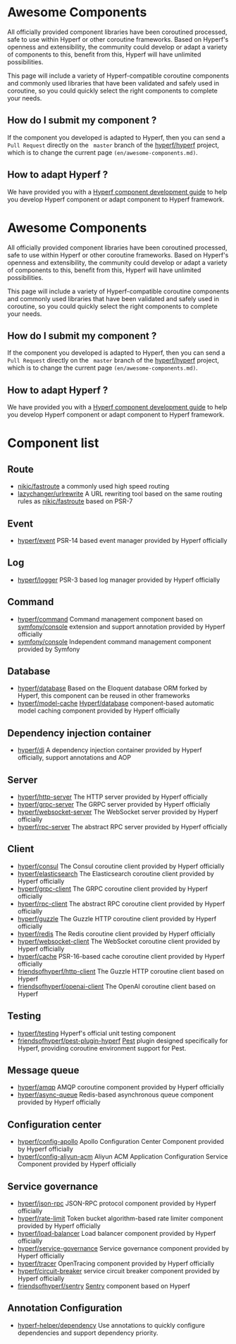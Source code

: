 # Awesome Components

All officially provided component libraries have been coroutined processed, safe to use within Hyperf or other coroutine frameworks. Based on Hyperf's openness and extensibility, the community could develop or adapt a variety of components to this, benefit from this, Hyperf will have unlimited possibilities.

This page will include a variety of Hyperf-compatible coroutine components and commonly used libraries that have been validated and safely used in coroutine, so you could quickly select the right components to complete your needs.

##  How do I submit my component ?

If the component you developed is adapted to Hyperf, then you can send a `Pull Request` directly on the ` master` branch of the [hyperf/hyperf](https://github.com/hyperf/hyperf) project, which is to change the current page `(en/awesome-components.md)`.

## How to adapt Hyperf ?

We have provided you with a [Hyperf component development guide](en/component-guide/intro) to help you develop Hyperf component or adapt component to Hyperf framework.

# Awesome Components

All officially provided component libraries have been coroutined processed, safe to use within Hyperf or other coroutine frameworks. Based on Hyperf's openness and extensibility, the community could develop or adapt a variety of components to this, benefit from this, Hyperf will have unlimited possibilities.

This page will include a variety of Hyperf-compatible coroutine components and commonly used libraries that have been validated and safely used in coroutine, so you could quickly select the right components to complete your needs.

##  How do I submit my component ?

If the component you developed is adapted to Hyperf, then you can send a `Pull Request` directly on the ` master` branch of the [hyperf/hyperf](https://github.com/hyperf/hyperf) project, which is to change the current page `(en/awesome-components.md)`.

## How to adapt Hyperf ?

We have provided you with a [Hyperf component development guide](en/component-guide/intro) to help you develop Hyperf component or adapt component to Hyperf framework.

# Component list

## Route

- [nikic/fastroute](https://github.com/nikic/FastRoute) a commonly used high speed routing
- [lazychanger/urlrewrite](https://github.com/lazychanger/urlrewrite) A URL rewriting tool based on the same routing rules as [nikic/fastroute](https://github.com/nikic/FastRoute) based on PSR-7

## Event

- [hyperf/event](https://github.com/hyperf/event) PSR-14 based event manager provided by Hyperf officially

## Log

- [hyperf/logger](https://github.com/hyperf/logger) PSR-3 based log manager provided by Hyperf officially

## Command

- [hyperf/command](https://github.com/hyperf/command) Command management component based on [symfony/console](https://github.com/symfony/console) extension and support annotation provided by Hyperf officially
- [symfony/console](https://github.com/symfony/console) Independent command management component provided by Symfony

## Database

- [hyperf/database](https://github.com/hyperf/database) Based on the Eloquent database ORM forked by Hyperf, this component can be reused in other frameworks
- [hyperf/model-cache](https://github.com/hyperf/model-cache) [Hyperf/database](https://github.com/hyperf/database) component-based automatic model caching component provided by Hyperf officially

## Dependency injection container

- [hyperf/di](https://github.com/hyperf/di) A dependency injection container provided by Hyperf officially, support annotations and AOP

## Server

- [hyperf/http-server](https://github.com/hyperf/http-server) The HTTP server provided by Hyperf officially
- [hyperf/grpc-server](https://github.com/hyperf/grpc-server) The GRPC server provided by Hyperf officially
- [hyperf/websocket-server](https://github.com/hyperf/websocket-server) The WebSocket server provided by Hyperf officially
- [hyperf/rpc-server](https://github.com/hyperf/rpc-server) The abstract RPC server provided by Hyperf officially

## Client

- [hyperf/consul](https://github.com/hyperf/consul) The Consul coroutine client provided by Hyperf officially
- [hyperf/elasticsearch](https://github.com/hyperf/elasticsearch) The Elasticsearch coroutine client provided by Hyperf officially
- [hyperf/grpc-client](https://github.com/hyperf/grpc-client) The GRPC coroutine client provided by Hyperf officially
- [hyperf/rpc-client](https://github.com/hyperf/rpc-client) The abstract RPC coroutine client provided by Hyperf officially
- [hyperf/guzzle](https://github.com/hyperf/guzzle) The Guzzle HTTP coroutine client provided by Hyperf officially
- [hyperf/redis](https://github.com/hyperf/redis) The Redis coroutine client provided by Hyperf officially
- [hyperf/websocket-client](https://github.com/hyperf/websocket-client) The WebSocket coroutine client provided by Hyperf officially
- [hyperf/cache](https://github.com/hyperf/cache) PSR-16-based cache coroutine client provided by Hyperf officially
- [friendsofhyperf/http-client](https://github.com/friendsofhyperf/http-client) The Guzzle HTTP coroutine client based on Hyperf
- [friendsofhyperf/openai-client](https://github.com/friendsofhyperf/openai-client) The OpenAI coroutine client based on Hyperf

## Testing

- [hyperf/testing](https://github.com/hyperf/testing) Hyperf's official unit testing component
- [friendsofhyperf/pest-plugin-hyperf](https://github.com/friendsofhyperf/pest-plugin-hyperf) [Pest](https://pestphp.com/) plugin designed specifically for Hyperf, providing coroutine environment support for Pest.

## Message queue

- [hyperf/amqp](https://github.com/hyperf/amqp) AMQP coroutine component provided by Hyperf officially
- [hyperf/async-queue](https://github.com/hyperf/async-queue) Redis-based asynchronous queue component provided by Hyperf officially

## Configuration center

- [hyperf/config-apollo](https://github.com/hyperf/config-apollo) Apollo Configuration Center Component provided by Hyperf officially
- [hyperf/config-aliyun-acm](https://github.com/hyperf/config-aliyun-acm) Aliyun ACM Application Configuration Service Component provided by Hyperf officially

## Service governance

- [hyperf/json-rpc](https://github.com/hyperf/json-rpc) JSON-RPC protocol component provided by Hyperf officially
- [hyperf/rate-limit](https://github.com/hyperf/rate-limit) Token bucket algorithm-based rate limiter component provided by Hyperf officially
- [hyperf/load-balancer](https://github.com/hyperf/load-balancer) Load balancer component provided by Hyperf officially
- [hyperf/service-governance](https://github.com/hyperf/service-governance) Service governance component provided by Hyperf officially
- [hyperf/tracer](https://github.com/hyperf/tracer) OpenTracing component provided by Hyperf officially
- [hyperf/circuit-breaker](https://github.com/hyperf/circuit-breaker) service circuit breaker component provided by Hyperf officially
- [friendsofhyperf/sentry](https://github.com/friendsofhyperf/sentry) [Sentry](https://sentry.io) component based on Hyperf

## Annotation Configuration

- [hyperf-helper/dependency](https://github.com/lazychanger/hyperf-helper-dependency) Use annotations to quickly configure dependencies and support dependency priority.
